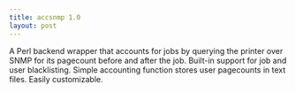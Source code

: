 ```yaml
---
title: accsnmp 1.0
layout: post
---
```


A Perl backend wrapper that accounts for jobs by querying the printer over SNMP for its pagecount before and after the job.  Built-in support for job and user blacklisting.  Simple accounting function stores user pagecounts in text files.  Easily customizable.
